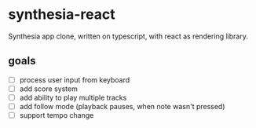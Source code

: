 # synthesia-react

Synthesia app clone, written on typescript, with react as rendering library.

## goals
- [ ] process user input from keyboard
- [ ] add score system
- [ ] add ability to play multiple tracks
- [ ] add follow mode (playback pauses, when note wasn't pressed)
- [ ] support tempo change
